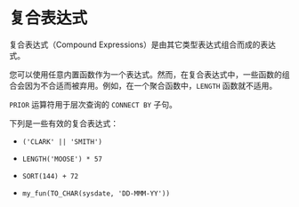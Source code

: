 复合表达式 
==========================



复合表达式（Compound Expressions）是由其它类型表达式组合而成的表达式。

您可以使用任意内置函数作为一个表达式。然而，在复合表达式中，一些函数的组合会因为不合适而被弃用。例如，在一个聚合函数中，`LENGTH` 函数就不适用。

`PRIOR` 运算符用于层次查询的 `CONNECT BY` 子句。

下列是一些有效的复合表达式：

* `('CLARK' || 'SMITH')`

* `LENGTH('MOOSE') * 57`

* `SORT(144) + 72`

* `my_fun(TO_CHAR(sysdate, 'DD-MMM-YY'))`



